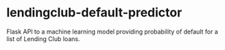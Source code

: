 # lendingclub-default-predictor
Flask API to a machine learning model providing probability of default for a list of Lending Club loans.
